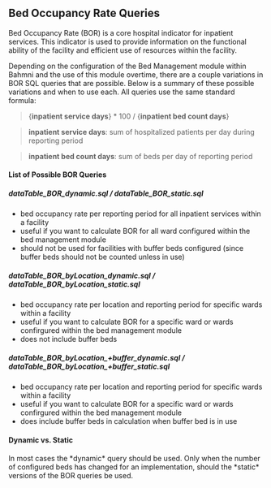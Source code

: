 <h2>Bed Occupancy Rate Queries</h2>

Bed Occupancy Rate (BOR) is a core hospital indicator for inpatient services. This indicator is used to provide information on the functional ability of the facility and efficient use of resources within the facility. 

Depending on the configuration of the Bed Management module within Bahmni and the use of this module overtime, there are a couple variations in BOR SQL queries that are possible. Below is a summary of these possible variations and when to use each. All queries use the same standard formula:

>{**inpatient service days**} * 100 / {**inpatient bed count days**}

>**inpatient service days**: sum of hospitalized patients per day during reporting period

>**inpatient bed count days**: sum of beds per day of reporting period

<h4>List of Possible BOR Queries</h4>
  <h5>dataTable_BOR_dynamic.sql / dataTable_BOR_static.sql</h5>
  <ul>
  <li>bed occupancy rate per reporting period for all inpatient services within a facility</li>
  <li>useful if you want to calculate BOR for all ward configured within the bed management module</li>
  <li>should not be used for facilities with buffer beds configured (since buffer beds should not be counted unless in use)</li>
  </ul>

  <h5>dataTable_BOR_byLocation_dynamic.sql / dataTable_BOR_byLocation_static.sql</h5>
  <ul>
  <li>bed occupancy rate per location and reporting period for specific wards within a facility </li>
  <li>useful if you want to calculate BOR for a specific ward or wards confirgured within the bed management module</li>
  <li>does not include buffer beds</li>
  </ul>

  <h5>dataTable_BOR_byLocation_+buffer_dynamic.sql / dataTable_BOR_byLocation_+buffer_static.sql</h5>
  <ul>
  <li>bed occupancy rate per location and reporting period for specific wards within a facility </li>
  <li>useful if you want to calculate BOR for a specific ward or wards confirgured within the bed management module</li>
  <li>does include buffer beds in calculation when buffer bed is in use</li>
  </ul>

<h4>Dynamic vs. Static</h4>
In most cases the *dynamic* query should be used. Only when the number of configured beds has changed for an implementation, should the *static* versions of the BOR queries be used.
